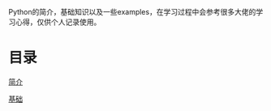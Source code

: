 Python的简介，基础知识以及一些examples，在学习过程中会参考很多大佬的学习心得，仅供个人记录使用。

# 目录
[简介](https://github.com/jojochuanshi/Python-Learining-Chinese/blob/master/%E7%AE%80%E4%BB%8B.md)

[基础](https://github.com/jojochuanshi/Python-Learining-Chinese/blob/master/%E5%9F%BA%E7%A1%80.md)
